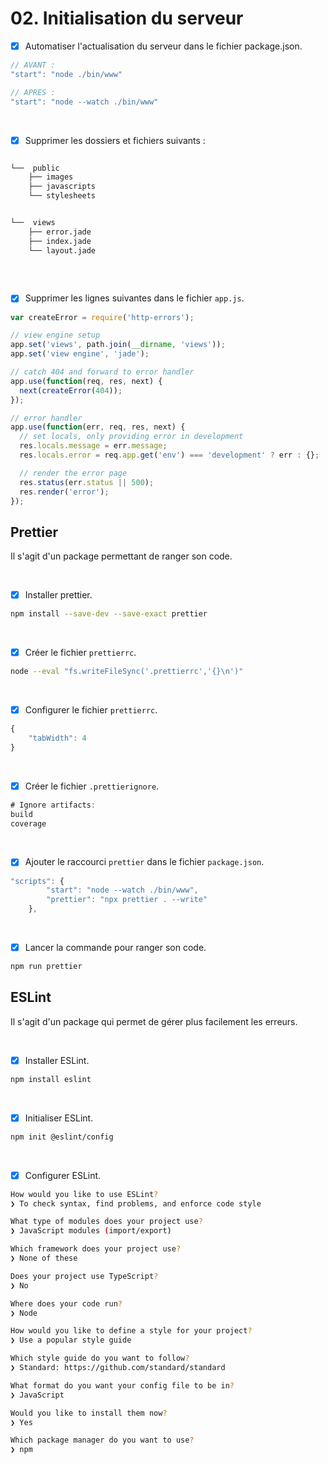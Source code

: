 # 02. Initialisation du serveur

- [x] Automatiser l'actualisation du serveur dans le fichier package.json.
```javascript
// AVANT :
"start": "node ./bin/www"
```

```javascript
// APRES :
"start": "node --watch ./bin/www"
```

<br>

- [x] Supprimer les dossiers et fichiers suivants :
```bash

└──  public
    ├── images
    ├── javascripts
    └── stylesheets


└──  views
    ├── error.jade
    ├── index.jade
    └── layout.jade
 
```

<br>

- [x] Supprimer les lignes suivantes dans le fichier `app.js`.
```javascript
var createError = require('http-errors');
```

```javascript
// view engine setup
app.set('views', path.join(__dirname, 'views'));
app.set('view engine', 'jade');
```
```javascript
// catch 404 and forward to error handler
app.use(function(req, res, next) {
  next(createError(404));
});

// error handler
app.use(function(err, req, res, next) {
  // set locals, only providing error in development
  res.locals.message = err.message;
  res.locals.error = req.app.get('env') === 'development' ? err : {};

  // render the error page
  res.status(err.status || 500);
  res.render('error');
});
```



## Prettier
Il s'agit d'un package permettant de ranger son code.

<br>

- [x] Installer prettier.
```bash
npm install --save-dev --save-exact prettier
```

<br>

- [x] Créer le fichier `prettierrc`.
```bash
node --eval "fs.writeFileSync('.prettierrc','{}\n')"
```

<br>

- [x] Configurer le fichier `prettierrc`.
```javascript
{
    "tabWidth": 4
}
```

<br>

- [x] Créer le fichier `.prettierignore`.
```javascript
# Ignore artifacts:
build
coverage
```

<br>

- [x] Ajouter le raccourci `prettier` dans le fichier `package.json`.
```javascript
"scripts": {
        "start": "node --watch ./bin/www",
        "prettier": "npx prettier . --write"
    },
```

<br>

- [x] Lancer la commande pour ranger son code.
```bash
npm run prettier
```

## ESLint
Il s'agit d'un package qui permet de gérer plus facilement les erreurs.

<br>

- [x] Installer ESLint.
```bash
npm install eslint
```

<br>

- [x] Initialiser ESLint.
```bash
npm init @eslint/config
```

<br>

- [x] Configurer ESLint.
```bash
How would you like to use ESLint?
❯ To check syntax, find problems, and enforce code style

What type of modules does your project use?
❯ JavaScript modules (import/export)

Which framework does your project use?
❯ None of these

Does your project use TypeScript?
❯ No

Where does your code run?
❯ Node

How would you like to define a style for your project?
❯ Use a popular style guide

Which style guide do you want to follow?
❯ Standard: https://github.com/standard/standard

What format do you want your config file to be in?
❯ JavaScript

Would you like to install them now?
❯ Yes

Which package manager do you want to use?
❯ npm
```
